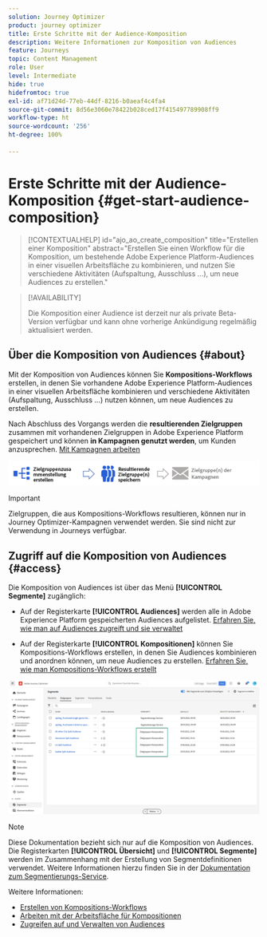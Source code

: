 ```yaml
---
solution: Journey Optimizer
product: journey optimizer
title: Erste Schritte mit der Audience-Komposition
description: Weitere Informationen zur Komposition von Audiences
feature: Journeys
topic: Content Management
role: User
level: Intermediate
hide: true
hidefromtoc: true
exl-id: af71d24d-77eb-44df-8216-b0aeaf4c4fa4
source-git-commit: 8d56e3060e78422b028ced17f415497789908ff9
workflow-type: ht
source-wordcount: '256'
ht-degree: 100%

---
```


# Erste Schritte mit der Audience-Komposition {#get-start-audience-composition}

>[!CONTEXTUALHELP]
>id="ajo_ao_create_composition"
>title="Erstellen einer Komposition"
>abstract="Erstellen Sie einen Workflow für die Komposition, um bestehende Adobe Experience Platform-Audiences in einer visuellen Arbeitsfläche zu kombinieren, und nutzen Sie verschiedene Aktivitäten (Aufspaltung, Ausschluss ...), um neue Audiences zu erstellen."

>[!AVAILABILITY]
>
>Die Komposition einer Audience ist derzeit nur als private Beta-Version verfügbar und kann ohne vorherige Ankündigung regelmäßig aktualisiert werden.

## Über die Komposition von Audiences {#about}

Mit der Komposition von Audiences können Sie **Kompositions-Workflows** erstellen, in denen Sie vorhandene Adobe Experience Platform-Audiences in einer visuellen Arbeitsfläche kombinieren und verschiedene Aktivitäten (Aufspaltung, Ausschluss ...) nutzen können, um neue Audiences zu erstellen.

Nach Abschluss des Vorgangs werden die **resultierenden Zielgruppen** zusammen mit vorhandenen Zielgruppen in Adobe Experience Platform gespeichert und können **in Kampagnen genutzt werden**, um Kunden anzusprechen. [Mit Kampagnen arbeiten](../campaigns/get-started-with-campaigns.md)

![](assets/audiences-process.png)

>[!IMPORTANT]
>
>Zielgruppen, die aus Kompositions-Workflows resultieren, können nur in Journey Optimizer-Kampagnen verwendet werden. Sie sind nicht zur Verwendung in Journeys verfügbar.

## Zugriff auf die Komposition von Audiences {#access}

Die Komposition von Audiences ist über das Menü **[!UICONTROL Segmente]** zugänglich:

* Auf der Registerkarte **[!UICONTROL Audiences]** werden alle in Adobe Experience Platform gespeicherten Audiences aufgelistet. [Erfahren Sie, wie man auf Audiences zugreift und sie verwaltet](access-audiences.md)

* Auf der Registerkarte **[!UICONTROL Kompositionen]** können Sie Kompositions-Workflows erstellen, in denen Sie Audiences kombinieren und anordnen können, um neue Audiences zu erstellen. [Erfahren Sie, wie man Kompositions-Workflows erstellt](create-compositions.md)

![](assets/audiences-list.png)

>[!NOTE]
>
>Diese Dokumentation bezieht sich nur auf die Komposition von Audiences. Die Registerkarten **[!UICONTROL Übersicht]** und **[!UICONTROL Segmente]** werden im Zusammenhang mit der Erstellung von Segmentdefinitionen verwendet. Weitere Informationen hierzu finden Sie in der [Dokumentation zum Segmentierungs-Service](https://experienceleague.adobe.com/docs/experience-platform/segmentation/ui/overview.html?lang=de).

Weitere Informationen:

* [Erstellen von Kompositions-Workflows](create-compositions.md)
* [Arbeiten mit der Arbeitsfläche für Kompositionen](composition-canvas.md)
* [Zugreifen auf und Verwalten von Audiences](access-audiences.md)
